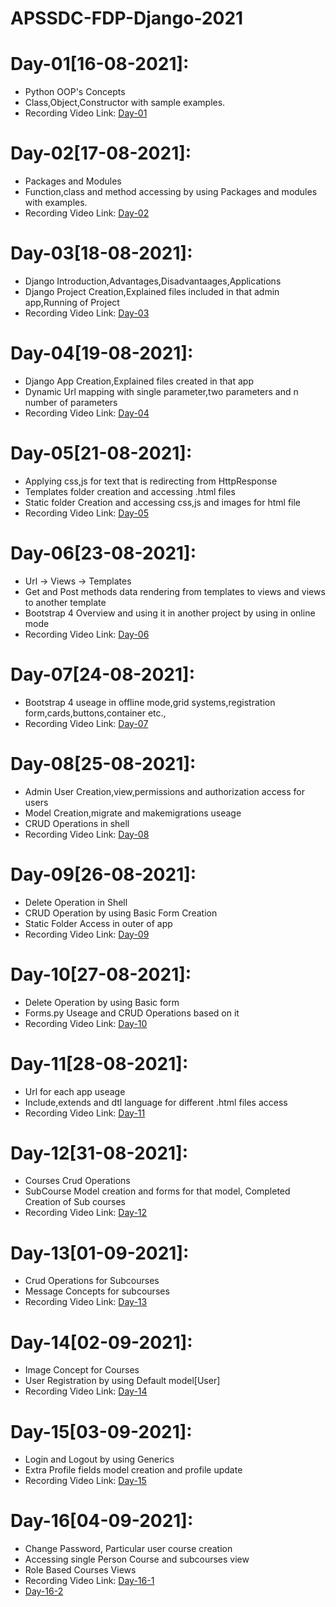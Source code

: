 # APSSDC-FDP-Django-2021

# Day-01[16-08-2021]:
  - Python OOP's Concepts
  - Class,Object,Constructor with sample examples.
  - Recording Video Link: [Day-01](https://transcripts.gotomeeting.com/#/s/62ed7399576c26df280d6c9740ce7fd3ebd51a0c31ba3aea224039919f09088c)

# Day-02[17-08-2021]:
  - Packages and Modules
  - Function,class and method accessing by using Packages and modules with examples.
  - Recording Video Link: [Day-02](https://transcripts.gotomeeting.com/#/s/f674e8e2b67efa3cf22bc8dbe5661030ab700533b1aa5f1888d5eb3b462c7819)

# Day-03[18-08-2021]:
  - Django Introduction,Advantages,Disadvantaages,Applications
  - Django Project Creation,Explained files included in that admin app,Running of Project
  - Recording Video Link: [Day-03](https://transcripts.gotomeeting.com/#/s/c0f36af743bed9da1fac76fcc54bce76e670a331b9324d612762192b8cc159e0) 

# Day-04[19-08-2021]:
  - Django App Creation,Explained files created in that app
  - Dynamic Url mapping with single parameter,two parameters and n number of parameters
  - Recording Video Link: [Day-04](https://transcripts.gotomeeting.com/#/s/d0d6030e4e3eb3afa25f2adb004917715bded932c185d42eaa7fce6b15f6a134)

# Day-05[21-08-2021]:
  - Applying css,js for text that is redirecting from HttpResponse
  - Templates folder creation and accessing .html files
  - Static folder Creation and accessing css,js and images for html file
  - Recording Video Link: [Day-05](https://transcripts.gotomeeting.com/#/s/4829756d2a0c45896fe92dc19daaa847c596763a71fbeccc1d3d8d6101a75466)

# Day-06[23-08-2021]:
  - Url -> Views -> Templates
  - Get and Post methods data rendering from templates to views and views to another template
  - Bootstrap 4 Overview and using it in another project by using in online mode
  - Recording Video Link: [Day-06](https://transcripts.gotomeeting.com/#/s/cb784a982838cd46920a1c4e4dd59c538c243a5ea6ee90d23a0023d27ac50b46)

# Day-07[24-08-2021]:
  - Bootstrap 4 useage in offline mode,grid systems,registration form,cards,buttons,container etc.,
  - Recording Video Link: [Day-07](https://transcripts.gotomeeting.com/#/s/362159e3220ef693decfc8732f3ececd818be7341cd37ba77d46584a94a416e5)

# Day-08[25-08-2021]:
  - Admin User Creation,view,permissions and authorization access for users
  - Model Creation,migrate and makemigrations useage
  - CRUD Operations in shell
  - Recording Video Link: [Day-08](https://transcripts.gotomeeting.com/#/s/f9c5326ebaf66b3aec33e72cbfe7dc038d9ab76328d245c0c6b99c9deb6ea807)

# Day-09[26-08-2021]:
  - Delete Operation in Shell
  - CRUD Operation by using Basic Form Creation
  - Static Folder Access in outer of app
  - Recording Video Link: [Day-09](https://transcripts.gotomeeting.com/#/s/71aef8ff0bd946f5238b84e1011927cd4ca1e431db262e695e993aa5782edde6)

# Day-10[27-08-2021]:
  - Delete Operation by using Basic form
  - Forms.py Useage and CRUD Operations based on it
  - Recording Video Link: [Day-10](https://transcripts.gotomeeting.com/#/s/50f21e898aa98086f09dc313ff639ad44488d7be88c92311f3ec93b012d0b965)

# Day-11[28-08-2021]:
  - Url for each app useage
  - Include,extends and dtl language for different .html files access
  - Recording Video Link: [Day-11](https://transcripts.gotomeeting.com/#/s/c936bdb046e3f481dbb41e204439e736294f26b526899ade7fd2a29cd61e6305) 

# Day-12[31-08-2021]:
  - Courses Crud Operations
  - SubCourse Model creation and forms for that model, Completed Creation of Sub courses
  - Recording Video Link: [Day-12](https://transcripts.gotomeeting.com/#/s/9c8eadb1db0a5c2637b90bb4ab613c0f1ac800a7e19d3e0692c7aa310988e39b)
# Day-13[01-09-2021]:
  - Crud Operations for Subcourses
  - Message Concepts for subcourses
  - Recording Video Link: [Day-13](https://transcripts.gotomeeting.com/#/s/dcc5dece9c629a12f57b15d5dc6415fd89e01ed718a77efd0edc31b7e811f782)
# Day-14[02-09-2021]:
  - Image Concept for Courses
  - User Registration by using Default model[User]
  - Recording Video Link: [Day-14](https://transcripts.gotomeeting.com/#/s/61bdebac3ff1dbd978bec7ceb5f8d8b76d5cc5afc3aa8c003c3a27f1432c9e6b)
# Day-15[03-09-2021]:
  - Login and Logout by using Generics
  - Extra Profile fields model creation and profile update
  - Recording Video Link: [Day-15](https://transcripts.gotomeeting.com/#/s/d858b81ff265efa5c37188aa94ce088f8618e90fd1e0fbeeceb1776f01dfd707)

# Day-16[04-09-2021]:
  - Change Password, Particular user course creation
  - Accessing single Person Course and subcourses view
  - Role Based Courses Views
  - Recording Video Link: [Day-16-1](https://transcripts.gotomeeting.com/#/s/01fe6ef53c55ad78f822b7f893bac09f90ee2153b00219fd6d6ecd2e4ad8f929)
  - [Day-16-2](https://transcripts.gotomeeting.com/#/s/d6e676ef7a48b4a4c87682c689f820ac71418ad59d87e7d540006d466cfbf1ca)

